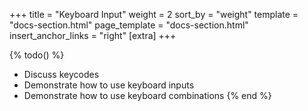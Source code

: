 +++
title = "Keyboard Input"
weight = 2
sort_by = "weight"
template = "docs-section.html"
page_template = "docs-section.html"
insert_anchor_links = "right"
[extra]
+++

{% todo() %}

* Discuss keycodes
* Demonstrate how to use keyboard inputs
* Demonstrate how to use keyboard combinations
{% end %}
